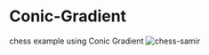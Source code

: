 # Conic-Gradient
chess example using Conic Gradient
![chess-samir](https://user-images.githubusercontent.com/42339316/49777636-57007600-fd27-11e8-96aa-8a36d59e0130.png)


